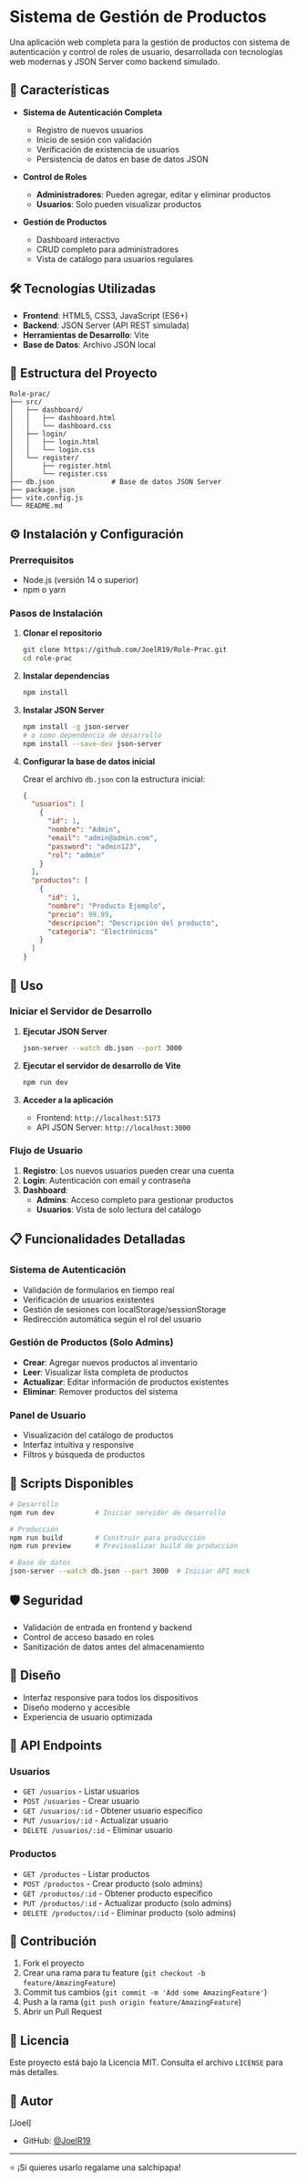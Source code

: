 
# Sistema de Gestión de Productos

Una aplicación web completa para la gestión de productos con sistema de autenticación y control de roles de usuario, desarrollada con tecnologías web modernas y JSON Server como backend simulado.

## 🚀 Características

-   **Sistema de Autenticación Completa**
    
    -   Registro de nuevos usuarios
    -   Inicio de sesión con validación
    -   Verificación de existencia de usuarios
    -   Persistencia de datos en base de datos JSON
-   **Control de Roles**
    
    -   **Administradores**: Pueden agregar, editar y eliminar productos
    -   **Usuarios**: Solo pueden visualizar productos
-   **Gestión de Productos**
    
    -   Dashboard interactivo
    -   CRUD completo para administradores
    -   Vista de catálogo para usuarios regulares

## 🛠️ Tecnologías Utilizadas

-   **Frontend**: HTML5, CSS3, JavaScript (ES6+)
-   **Backend**: JSON Server (API REST simulada)
-   **Herramientas de Desarrollo**: Vite
-   **Base de Datos**: Archivo JSON local

## 📁 Estructura del Proyecto

```
Role-prac/
├── src/
│   ├── dashboard/
│   │   ├── dashboard.html
│   │   └── dashboard.css
│   ├── login/
│   │   ├── login.html
│   │   └── login.css
│   └── register/
│       ├── register.html
│       └── register.css
├── db.json              # Base de datos JSON Server
├── package.json
├── vite.config.js
└── README.md

```

## ⚙️ Instalación y Configuración

### Prerrequisitos

-   Node.js (versión 14 o superior)
-   npm o yarn

### Pasos de Instalación

1.  **Clonar el repositorio**
    
    ```bash
    git clone https://github.com/JoelR19/Role-Prac.git
    cd role-prac
    
    ```
    
2.  **Instalar dependencias**
    
    ```bash
    npm install
    
    ```
    
3.  **Instalar JSON Server**
    
    ```bash
    npm install -g json-server
    # o como dependencia de desarrollo
    npm install --save-dev json-server
    
    ```
    
4.  **Configurar la base de datos inicial**
    
    Crear el archivo `db.json` con la estructura inicial:
    
    ```json
    {
      "usuarios": [
        {
          "id": 1,
          "nombre": "Admin",
          "email": "admin@admin.com",
          "password": "admin123",
          "rol": "admin"
        }
      ],
      "productos": [
        {
          "id": 1,
          "nombre": "Producto Ejemplo",
          "precio": 99.99,
          "descripcion": "Descripción del producto",
          "categoria": "Electrónicos"
        }
      ]
    }
    
    ```
    

## 🚀 Uso

### Iniciar el Servidor de Desarrollo

1.  **Ejecutar JSON Server**
    
    ```bash
    json-server --watch db.json --port 3000
    
    ```
    
2.  **Ejecutar el servidor de desarrollo de Vite**
    
    ```bash
    npm run dev
    
    ```
    
3.  **Acceder a la aplicación**
    
    -   Frontend: `http://localhost:5173`
    -   API JSON Server: `http://localhost:3000`

### Flujo de Usuario

1.  **Registro**: Los nuevos usuarios pueden crear una cuenta
2.  **Login**: Autenticación con email y contraseña
3.  **Dashboard**:
    -   **Admins**: Acceso completo para gestionar productos
    -   **Usuarios**: Vista de solo lectura del catálogo

## 📋 Funcionalidades Detalladas

### Sistema de Autenticación

-   Validación de formularios en tiempo real
-   Verificación de usuarios existentes
-   Gestión de sesiones con localStorage/sessionStorage
-   Redirección automática según el rol del usuario

### Gestión de Productos (Solo Admins)

-   **Crear**: Agregar nuevos productos al inventario
-   **Leer**: Visualizar lista completa de productos
-   **Actualizar**: Editar información de productos existentes
-   **Eliminar**: Remover productos del sistema

### Panel de Usuario

-   Visualización del catálogo de productos
-   Interfaz intuitiva y responsive
-   Filtros y búsqueda de productos

## 🔧 Scripts Disponibles

```bash
# Desarrollo
npm run dev          # Iniciar servidor de desarrollo

# Producción
npm run build        # Construir para producción
npm run preview      # Previsualizar build de producción

# Base de datos
json-server --watch db.json --port 3000  # Iniciar API mock

```

## 🛡️ Seguridad

-   Validación de entrada en frontend y backend
-   Control de acceso basado en roles
-   Sanitización de datos antes del almacenamiento

## 🎨 Diseño

-   Interfaz responsive para todos los dispositivos
-   Diseño moderno y accesible
-   Experiencia de usuario optimizada

## 📝 API Endpoints

### Usuarios

-   `GET /usuarios` - Listar usuarios
-   `POST /usuarios` - Crear usuario
-   `GET /usuarios/:id` - Obtener usuario específico
-   `PUT /usuarios/:id` - Actualizar usuario
-   `DELETE /usuarios/:id` - Eliminar usuario

### Productos

-   `GET /productos` - Listar productos
-   `POST /productos` - Crear producto (solo admins)
-   `GET /productos/:id` - Obtener producto específico
-   `PUT /productos/:id` - Actualizar producto (solo admins)
-   `DELETE /productos/:id` - Eliminar producto (solo admins)

## 🤝 Contribución

1.  Fork el proyecto
2.  Crear una rama para tu feature (`git checkout -b feature/AmazingFeature`)
3.  Commit tus cambios (`git commit -m 'Add some AmazingFeature'`)
4.  Push a la rama (`git push origin feature/AmazingFeature`)
5.  Abrir un Pull Request

## 📄 Licencia

Este proyecto está bajo la Licencia MIT. Consulta el archivo `LICENSE` para más detalles.

## 👤 Autor

[Joel]

-   GitHub: [@JoelR19](https://github.com/JoelR19)


----------

⭐ ¡Si quieres usarlo regalame una salchipapa!